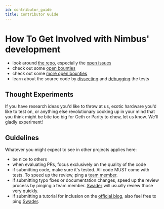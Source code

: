 ```yaml
---
id: contributor_guide
title: Contributor Guide
---
```



# How To Get Involved with Nimbus' development 

- look around [the repo](https://github.com/status-im/nimbus), especially the [open issues](https://github.com/status-im/nimbus/issues)
- check out some [open bounties](https://openbounty.status.im/app#/)
- check out some [more open bounties](https://gitcoin.co/explorer?keywords=nimbus&order_by=-web3_created)
- learn about the source code by [dissecting](https://github.com/status-im/nimbus/tree/master/tests) and [debugging](https://github.com/status-im/nimbus/wiki/Understanding-and-debugging-Nimbus-EVM-JSON-tests) the tests

## Thought Experiments

If you have research ideas you'd like to throw at us, exotic hardware you'd like to test on, or anything else revolutionary cooking up in your mind that you think might be bite too big for Geth or Parity to chew, let us know. We'll gladly experiment!

## Guidelines

Whatever you might expect to see in other projects applies here:

- be nice to others
- when evaluating PRs, focus exclusively on the quality of the code
- if submitting code, make sure it's tested. All code MUST come with tests. To speed up the review, ping a [team member](/docs/team).
- if submitting typo fixes or documentation changes, speed up the review process by pinging a team member. [Swader](https://github.com/swader) will usually review those very quickly.
- if submitting a tutorial for inclusion on the [official blog](), also feel free to ping [Swader](https://github.com/swader).
